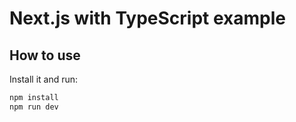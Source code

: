 # Next.js with TypeScript example

## How to use

Install it and run:

```sh
npm install
npm run dev
```
